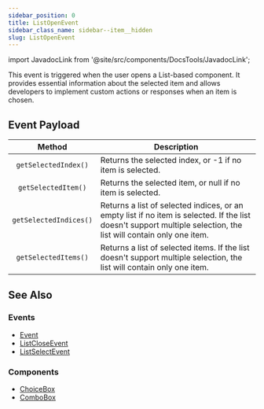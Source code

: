 ```yaml
---
sidebar_position: 0
title: ListOpenEvent
sidebar_class_name: sidebar--item__hidden
slug: ListOpenEvent
---
```


import JavadocLink from '@site/src/components/DocsTools/JavadocLink';

<JavadocLink type="foundation" location="org/dwcj/component/event/ListOpenEvent" top='true' />

This event is triggered when the user opens a List-based component. It provides essential information about the selected item and allows developers to implement custom actions or responses when an item is chosen.

## Event Payload

| Method | Description |
|:-:|-|
|`getSelectedIndex()`|	Returns the selected index, or -1 if no item is selected.|
|`getSelectedItem()`|	Returns the selected item, or null if no item is selected.|
|`getSelectedIndices()`|	Returns a list of selected indices, or an empty list if no item is selected. If the list doesn't support multiple selection, the list will contain only one item.|
|`getSelectedItems()`|	Returns a list of selected items. If the list doesn't support multiple selection, the list will contain only one item.|

## See Also

### Events
- [Event](./event)
- [ListCloseEvent](./ListCloseEvent)
- [ListSelectEvent](./ListSelectEvent)

### Components
- [ChoiceBox](../list-components/ChoiceBox)
- [ComboBox](../list-components/ComboBox)